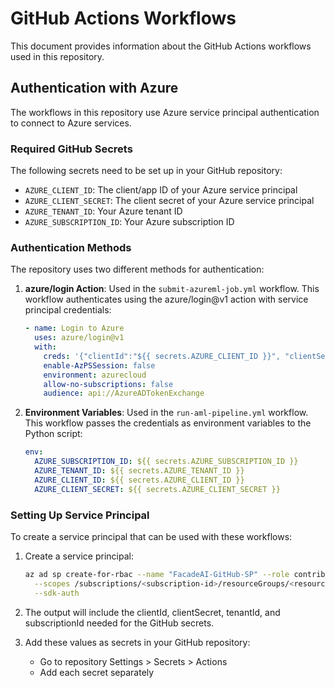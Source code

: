 # GitHub Actions Workflows

This document provides information about the GitHub Actions workflows used in this repository.

## Authentication with Azure

The workflows in this repository use Azure service principal authentication to connect to Azure services.

### Required GitHub Secrets

The following secrets need to be set up in your GitHub repository:

- `AZURE_CLIENT_ID`: The client/app ID of your Azure service principal
- `AZURE_CLIENT_SECRET`: The client secret of your Azure service principal
- `AZURE_TENANT_ID`: Your Azure tenant ID
- `AZURE_SUBSCRIPTION_ID`: Your Azure subscription ID

### Authentication Methods

The repository uses two different methods for authentication:

1. **azure/login Action**: Used in the `submit-azureml-job.yml` workflow. This workflow authenticates using the azure/login@v1 action with service principal credentials:

   ```yaml
   - name: Login to Azure
     uses: azure/login@v1
     with:
       creds: '{"clientId":"${{ secrets.AZURE_CLIENT_ID }}", "clientSecret":"${{ secrets.AZURE_CLIENT_SECRET }}", "subscriptionId":"${{ secrets.AZURE_SUBSCRIPTION_ID }}", "tenantId":"${{ secrets.AZURE_TENANT_ID }}"}'
       enable-AzPSSession: false
       environment: azurecloud
       allow-no-subscriptions: false
       audience: api://AzureADTokenExchange
   ```

2. **Environment Variables**: Used in the `run-aml-pipeline.yml` workflow. This workflow passes the credentials as environment variables to the Python script:

   ```yaml
   env:
     AZURE_SUBSCRIPTION_ID: ${{ secrets.AZURE_SUBSCRIPTION_ID }}
     AZURE_TENANT_ID: ${{ secrets.AZURE_TENANT_ID }}
     AZURE_CLIENT_ID: ${{ secrets.AZURE_CLIENT_ID }}
     AZURE_CLIENT_SECRET: ${{ secrets.AZURE_CLIENT_SECRET }}
   ```

### Setting Up Service Principal

To create a service principal that can be used with these workflows:

1. Create a service principal:
   ```bash
   az ad sp create-for-rbac --name "FacadeAI-GitHub-SP" --role contributor \
     --scopes /subscriptions/<subscription-id>/resourceGroups/<resource-group> \
     --sdk-auth
   ```

2. The output will include the clientId, clientSecret, tenantId, and subscriptionId needed for the GitHub secrets.

3. Add these values as secrets in your GitHub repository:
   - Go to repository Settings > Secrets > Actions
   - Add each secret separately